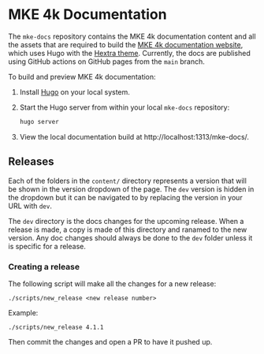 # MKE 4k Documentation

The `mke-docs` repository contains the MKE 4k documentation content and all
the assets that are required to build the [MKE 4k documentation website](https://mirantis.github.io/mke-docs/),
which uses Hugo with the [Hextra theme](https://imfing.github.io/hextra/).
Currently, the docs are published using GitHub actions on GitHub pages from the `main` branch.

To build and preview MKE 4k documentation:

1. Install [Hugo](https://gohugo.io/installation/) on your local system.

2. Start the Hugo server from within your local `mke-docs` repository:

    ```bash
    hugo server
    ```

3. View the local documentation build at http://localhost:1313/mke-docs/.

## Releases

Each of the folders in the `content/` directory represents a version that will
be shown in the version dropdown of the page. The `dev` version is hidden in the
dropdown but it can be navigated to by replacing the version in your URL with `dev`.

The `dev` directory is the docs changes for the upcoming release. When a release
is made, a copy is made of this directory and ranamed to the new version. Any
doc changes should always be done to the `dev` folder unless it is specific
for a release.

### Creating a release
The following script will make all the changes for a new release:
```
./scripts/new_release <new release number>
```

Example:
```
./scripts/new_release 4.1.1
```

Then commit the changes and open a PR to have it pushed up.
